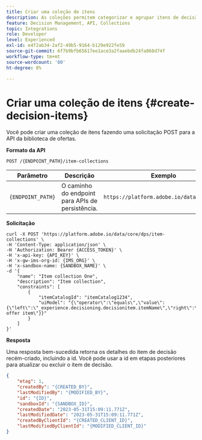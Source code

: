 ```yaml
---
title: Criar uma coleção de itens
description: As coleções permitem categorizar e agrupar itens de decisão de acordo com suas preferências.
feature: Decision Management, API, Collections
topic: Integrations
role: Developer
level: Experienced
exl-id: e4f2ab34-2af2-49b5-9164-b129e922fe59
source-git-commit: 6f7b9bfb65617ee1ace3a2faaebdb24fa068d74f
workflow-type: tm+mt
source-wordcount: '80'
ht-degree: 8%

---
```


# Criar uma coleção de itens {#create-decision-items}

Você pode criar uma coleção de itens fazendo uma solicitação POST para a API da biblioteca de ofertas.

**Formato da API**

```http
POST /{ENDPOINT_PATH}/item-collections
```

| Parâmetro | Descrição | Exemplo |
| --------- | ----------- | ------- |
| `{ENDPOINT_PATH}` | O caminho do endpoint para APIs de persistência. | `https://platform.adobe.io/data/core/dps` |

**Solicitação**

```shell
curl -X POST 'https://platform.adobe.io/data/core/dps/item-collections' \
-H 'Content-Type: application/json' \
-H 'Authorization: Bearer {ACCESS_TOKEN}' \
-H 'x-api-key: {API_KEY}' \
-H 'x-gw-ims-org-id: {IMS_ORG}' \
-H 'x-sandbox-name: {SANDBOX_NAME}' \
-d '{     
    "name": "Item collection One",
    "description": "Item collection",
    "constraints": [
        {
            "itemCatalogId": "itemCatalog1234",
            "uiModel": "{\"operator\":\"equals\",\"value\":{\"left\":\"_experience.decisioning.decisionitem.itemName\",\"right\":\"Some offer item\"}}"
        }
    ]
}'
```

**Resposta**

Uma resposta bem-sucedida retorna os detalhes do item de decisão recém-criado, incluindo a id. Você pode usar a id em etapas posteriores para atualizar ou excluir o item de decisão.

```json
{
    "etag": 1,
    "createdBy": "{CREATED_BY}",
    "lastModifiedBy": "{MODIFIED_BY}",
    "id": "{ID}",
    "sandboxId": "{SANDBOX_ID}",
    "createdDate": "2023-05-31T15:09:11.771Z",
    "lastModifiedDate": "2023-05-31T15:09:11.771Z",
    "createdByClientId": "{CREATED_CLIENT_ID}",
    "lastModifiedByClientId": "{MODIFIED_CLIENT_ID}"
}
```
